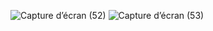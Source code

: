 ![Capture d’écran (52)](https://user-images.githubusercontent.com/112661363/191235933-23b241a9-60e4-48c0-a00d-bc93a32cafc6.png)
![Capture d’écran (53)](https://user-images.githubusercontent.com/112661363/191235940-524593cc-9fbf-423d-989c-4a7cff8dc03d.png)

